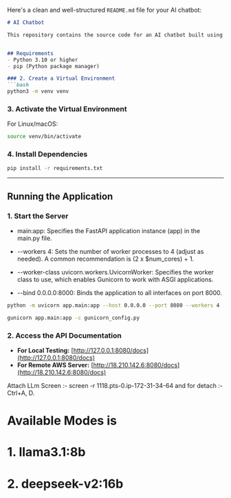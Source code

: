 

Here's a clean and well-structured `README.md` file for your AI chatbot:  

```markdown
# AI Chatbot

This repository contains the source code for an AI chatbot built using FastAPI. Follow the steps below to set up and run the application locally or on a remote server.


## Requirements
- Python 3.10 or higher
- pip (Python package manager)

### 2. Create a Virtual Environment
```bash
python3 -m venv venv
```

### 3. Activate the Virtual Environment
For Linux/macOS:
```bash
source venv/bin/activate
```

### 4. Install Dependencies
```bash
pip install -r requirements.txt
```

---

## Running the Application

### 1. Start the Server

* main:app: Specifies the FastAPI application instance (app) in the main.py file.

* --workers 4: Sets the number of worker processes to 4 (adjust as needed). A common recommendation is (2 x $num_cores) + 1.

* --worker-class uvicorn.workers.UvicornWorker: Specifies the worker class to use, which enables Gunicorn to work with ASGI applications.

* --bind 0.0.0.0:8000: Binds the application to all interfaces on port 8000.

```bash
python -m uvicorn app.main:app --host 0.0.0.0 --port 8080 --workers 4
```

```bash
gunicorn app.main:app -c gunicorn_config.py
```

### 2. Access the API Documentation
- **For Local Testing:** [http://127.0.0.1:8080/docs](http://127.0.0.1:8080/docs)  
- **For Remote AWS Server:** [http://18.210.142.6:8080/docs](http://18.210.142.6:8080/docs)

Attach LLm Screen :- screen -r 1118.pts-0.ip-172-31-34-64
and for detach :- Ctrl+A, D.

# Available Modes is 
# 1. llama3.1:8b
# 2. deepseek-v2:16b